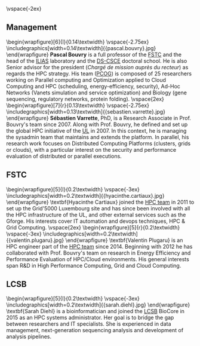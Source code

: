 \vspace{-2ex}

## Management

\begin{wrapfigure}[6]{l}{0.14\textwidth}
  \vspace{-2.75ex}
  \includegraphics[width=0.14\textwidth]{{pascal.bouvry}.jpg}
\end{wrapfigure}
**Pascal Bouvry** is a full professor of the [FSTC](http://fstc.uni.lu) and the head of the  [ILIAS](http://wwwen.uni.lu/recherche/fstc/interdisciplinary_lab_for_intelligent_and_adaptive_systems_ilias/) laboratory and the [DS-CSCE](http://wwwen.uni.lu/formations/fstc/doctoral_school_of_computer_science_and_computer_engineering) doctoral school.
He is also Senior advisor for the president (_Chargé de mission auprès du recteur_) as regards the HPC strategy.
His team ([PCOG](http://pcog.uni.lu)) is composed of 25 researchers working on Parallel computing and Optimization  applied to Cloud Computing and HPC (scheduling, energy-efficiency, security), Ad-Hoc Networks (Vanets simulation and service optimization) and Biology (gene sequencing, regulatory networks, protein folding).
  \vspace{2ex}
  \begin{wrapfigure}[7]{r}{0.13\textwidth}
    \vspace{-2.75ex}
    \includegraphics[width=0.13\textwidth]{{sebastien.varrette}.jpg}
  \end{wrapfigure}
  **Sébastien Varrette**, PhD, is a Research Associate in Prof. Bouvry's team since 2007. Along with Prof. Bouvry, he defined and set up the global HPC initiative of the [UL](http://www.uni.lu) in 2007. In this context, he is managing the sysadmin team that maintains and extends the platform.
In parallel, his research work focuses on Distributed Computing Platforms (clusters, grids or clouds), with a particular interest on the security and performance evaluation
of distributed or parallel executions.

## FSTC

\begin{wrapfigure}[5]{l}{0.2\textwidth}
  \vspace{-3ex}
  \includegraphics[width=0.2\textwidth]{{hyacinthe.cartiaux}.jpg}
\end{wrapfigure}
\textbf{Hyacinthe Cartiaux} joined the [HPC team](https://hpc.uni.lu/about/team.html) in 2011 to set up the Grid'5000 Luxembourg site and has since been involved with all the HPC infrastructure of the UL, and other external services such as the Gforge. His interests cover IT automation and devops techniques, HPC & Grid Computing.
  \vspace{2ex}
  \begin{wrapfigure}[5]{r}{0.2\textwidth}
    \vspace{-3ex}
    \includegraphics[width=0.2\textwidth]{{valentin.plugaru}.jpg}
  \end{wrapfigure}
   \textbf{Valentin Plugaru} is an HPC engineer part of the [HPC team](https://hpc.uni.lu/about/team.html) since 2014. Beginning with 2012 he has collaborated with Prof. Bouvry's team on research in Energy Efficiency and Performance Evaluation of HPC/Cloud environments. His general interests span R&D in High Performance Computing, Grid and Cloud Computing.

## LCSB

\begin{wrapfigure}[5]{l}{0.2\textwidth}
    \vspace{-3ex}
    \includegraphics[width=0.2\textwidth]{{sarah.diehl}.jpg}
  \end{wrapfigure}
  \textbf{Sarah Diehl} is a bioinformatician and joined the [LCSB](http://lcsb.uni.lu) BioCore in 2015 as an HPC systems administrator. Her goal is to bridge the gap between researchers and IT specialists. She is experienced in data management, next-generation sequencing analysis and development of analysis pipelines.
